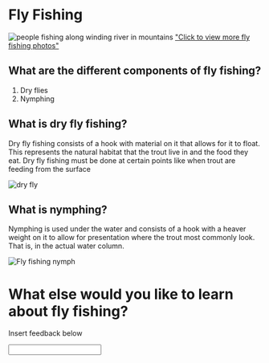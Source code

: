 <h1>Fly Fishing</h1>

<img src="https://www.travelingmom.com/wp-content/uploads/2017/11/BWE_FishingCamp_FlyFishing_1-2.jpg" alt="people fishing along winding river in mountains">
<a href="https://pixabay.com/images/search/fly-fishing/"<p>"Click to view more fly fishing photos"</p></a>

<h2>What are the different components of fly fishing?</h2>
<main>
<ol>
  <li>Dry flies</li>
  <li>Nymphing</li>
  </ol>
  <h2>What is dry fly fishing?</h2>
  <p>Dry fly fishing consists of a hook with material on it that allows for it to float. This represents the natural habitat that the trout live in and the food they eat. Dry fly fishing must be done at certain points like when trout are feeding from the surface</p>
<img src="https://d3d71ba2asa5oz.cloudfront.net/13000320/images/225-0-960-parachuteadms-p__1.jpg" alt="dry fly">
  
<h2>What is nymphing?</h2>
<p>Nymphing is used under the water and consists of a hook with a heaver weight on it to allow for presentation where the trout most commonly look. That is, in the actual water column.</p>
<img src="https://1.bp.blogspot.com/_3FtKWT9sEnU/TUrd2iv7GiI/AAAAAAAAAF8/2ZOGrn2lwHs/s1600/nymph-fly-fishing.jpg" alt="Fly fishing nymph">

<h1>What else would you like to learn about fly fishing?</h2>
<p>Insert feedback below</p>
<input type="text">
